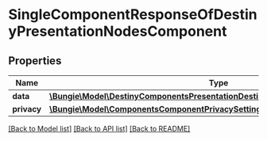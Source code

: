 # SingleComponentResponseOfDestinyPresentationNodesComponent

## Properties
Name | Type | Description | Notes
------------ | ------------- | ------------- | -------------
**data** | [**\Bungie\Model\DestinyComponentsPresentationDestinyPresentationNodesComponent**](DestinyComponentsPresentationDestinyPresentationNodesComponent.md) |  | [optional] 
**privacy** | [**\Bungie\Model\ComponentsComponentPrivacySetting**](ComponentsComponentPrivacySetting.md) |  | [optional] 

[[Back to Model list]](../README.md#documentation-for-models) [[Back to API list]](../README.md#documentation-for-api-endpoints) [[Back to README]](../README.md)


